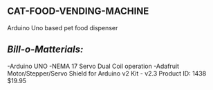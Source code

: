 ## CAT-FOOD-VENDING-MACHINE
Arduino Uno based pet food dispenser

*Bill-o-Matterials:*
-
-Arduino UNO
-NEMA 17 Servo Dual Coil operation
-Adafruit Motor/Stepper/Servo Shield for Arduino v2 Kit - v2.3
 Product ID: 1438 $19.95